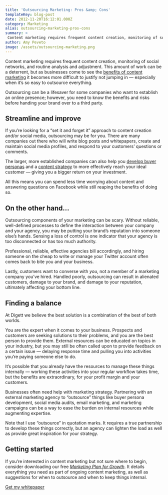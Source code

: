 ```yaml
---
title: 'Outsourcing Marketing: Pros &amp; Cons'
templateKey: blog-post
date: 2012-11-20T16:12:01.000Z
category: Marketing
alias: outsourcing-marketing-pros-cons
summary: > 
 Content marketing requires frequent content creation, monitoring of social networks, and routine analysis and adjustment. This amount of work can be a deterrent, but as businesses come to see the benefits of content marketing it becomes more difficult to justify not jumping in — especially when it’s so easy to outsource everything.
author: Amy Peveto
image: /assets/outsourcing-marketing.png
---
```


Content marketing requires frequent content creation, monitoring of social networks, and routine analysis and adjustment. This amount of work can be a deterrent, but as businesses come to see the [benefits of content marketing](/blog/2012/03/22/content-marketing-benefits-infographic) it becomes more difficult to justify not jumping in — especially when it’s so easy to outsource everything.

Outsourcing can be a lifesaver for some companies who want to establish an online presence; however, you need to know the benefits and risks before handing your brand over to a third party.

Streamline and improve
----------------------

If you’re looking for a “set it and forget it” approach to content creation and/or social media, outsourcing may be for you. There are many companies out there who will write blog posts and whitepapers, create and maintain social media profiles, and respond to your customers’ questions or comments.

The larger, more established companies can also help you [develop buyer personas](/2010/08/31/better-market-targeting-through-buyer-personas) and a [content strategy](/blog/05/14/2012/why-content-strategy-matters) to more effectively reach your ideal customer — giving you a bigger return on your investment.

All this means you can spend less time worrying about content and answering questions on Facebook while still reaping the benefits of doing so.

On the other hand...
--------------------

Outsourcing components of your marketing can be scary. Without reliable, well-defined processes to define the interaction between your company and your agency, you may be putting your brand’s reputation into someone else’s hands. Sensing a loss of control is one indicator that your agency is too disconnected or has too much authority.

Professional, reliable, effective agencies bill accordingly, and hiring someone on the cheap to write or manage your Twitter account often comes back to bite you and your business.

Lastly, customers want to converse with _you_, not a member of a marketing company you’ve hired. Handled poorly, outsourcing can result in alienated customers, damage to your brand, and damage to your reputation, ultimately affecting your bottom line.

Finding a balance
-----------------

At Digett we believe the best solution is a combination of the best of both worlds.

You are the expert when it comes to your business. Prospects and customers are seeking solutions to their problems, and you are the best person to provide them. External resources can be educated on topics in your industry, but you may still be often called upon to provide feedback on a certain issue — delaying response time and pulling you into activities you’re paying someone else to do.

It’s possible that you already have the resources to manage these things internally — working these activities into your regular workflow takes time, but the benefits are extraordinary, for your profit margin and your customers.

Businesses often need help with marketing strategy. Partnering with an external marketing agency to “outsource” things like buyer persona development, social media audits, email marketing, and marketing campaigns can be a way to ease the burden on internal resources while augmenting expertise.

Note that I use “outsource” in quotation marks. It requires a true partnership to develop these things correctly, but an agency can lighten the load as well as provide great inspiration for your strategy.

Getting started
---------------

If you’re interested in content marketing but not sure where to begin, consider downloading our free [_Marketing Plan for Growth_](/marketing-plan-growth). It details everything you need as part of ongoing content marketing, as well as suggestions for when to outsource and when to keep things internal.

[Get my whitepaper](/marketing-plan-growth)